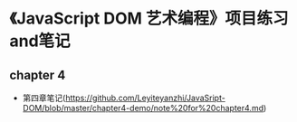 # 《JavaScript DOM 艺术编程》项目练习and笔记

## chapter 4
- 第四章笔记(https://github.com/Leyiteyanzhi/JavaSript-DOM/blob/master/chapter4-demo/note%20for%20chapter4.md)
